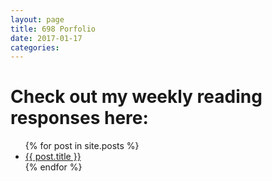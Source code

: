 ```yaml
---
layout: page
title: 698 Porfolio
date: 2017-01-17
categories:
---
```

# Check out my weekly reading responses here:
<ul>
  {% for post in site.posts %}
    <li>
      <a href="{{ post.url }}">{{ post.title }}</a>
    </li>
  {% endfor %}
</ul>
